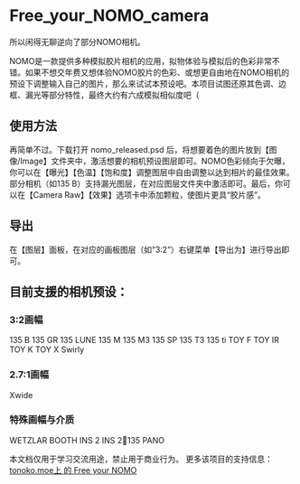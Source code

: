 # Free_your_NOMO_camera

所以闲得无聊逆向了部分NOMO相机。

NOMO是一款提供多种模拟胶片相机的应用，拟物体验与模拟后的色彩非常不错。如果不想交年费又想体验NOMO胶片的色彩、或想更自由地在NOMO相机的预设下调整输入自己的图片，那么来试试本预设吧。本项目试图还原其色调、边框、漏光等部分特性，最终大约有六成模拟相似度吧（

## 使用方法
再简单不过。下载打开 nomo_released.psd 后，将想要着色的图片放到【图像/Image】文件夹中，激活想要的相机预设图层即可。NOMO色彩倾向于欠曝，你可以在【曝光】【色温】【饱和度】调整图层中自由调整以达到相片的最佳效果。部分相机（如135 B）支持漏光图层，在对应图层文件夹中激活即可。最后，你可以在【Camera Raw】【效果】选项卡中添加颗粒，使图片更具“胶片感”。

## 导出
在【图层】面板，在对应的画板图层（如“3:2”）右键菜单【导出为】进行导出即可。


## 目前支援的相机预设：
### 3:2画幅
135 B 135 GR 135 LUNE
135 M 135 M3 135 SP
135 T3 135 ti
TOY F TOY IR TOY K
TOY X Swirly

### 2.7:1画幅
Xwide

### 特殊画幅与介质
WETZLAR BOOTH
INS 2 INS 2135 PANO

本文档仅用于学习交流用途，禁止用于商业行为。
更多该项目的支持信息：[tonoko.moe上 的 Free your NOMO](http://tonoko.moe/blog/2019/05/26/free-your-nomo/)
